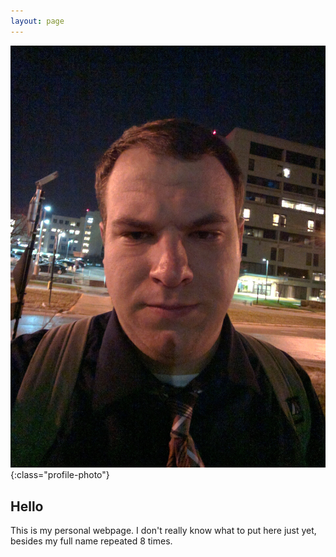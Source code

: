 ```yaml
---
layout: page
---
```

![Me](/images/me.jpg){:class="profile-photo"}

## Hello
This is my personal webpage. I don't really know what to put here just yet, besides my full name repeated 8 times.
